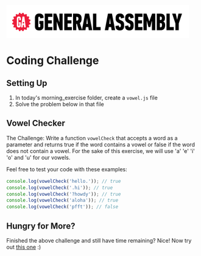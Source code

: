 ![](/ga_cog.png) 

# Coding Challenge

## Setting Up 

1. In today's morning_exercise folder, create a `vowel.js` file 
1. Solve the problem below in that file

## Vowel Checker

The Challenge: Write a function `vowelCheck` that accepts a word as a parameter and returns true if the word contains a vowel or false if the word does not contain a vowel. For the sake of this exercise, we will use 'a' 'e' 'i' 'o' and 'u' for our vowels.

Feel free to test your code with these examples:

```js
console.log(vowelCheck('hello.')); // true
console.log(vowelCheck('.hi')); // true
console.log(vowelCheck('?howdy')); // true
console.log(vowelCheck('aloha')); // true
console.log(vowelCheck('pfft')); // false
```

## Hungry for More? 

Finished the above challenge and still have time remaining? Nice! Now try out [this one](./bonus.md) :) 
